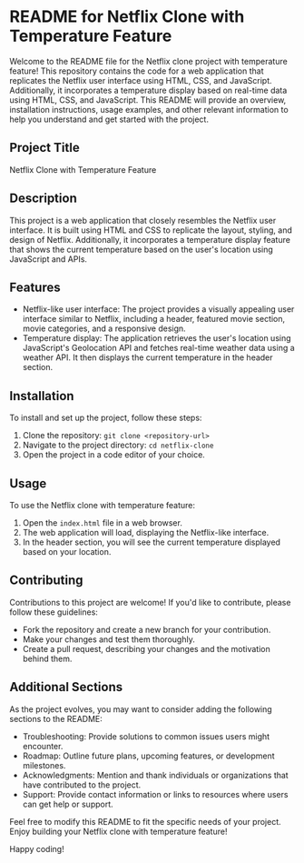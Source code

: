 # README for Netflix Clone with Temperature Feature

Welcome to the README file for the Netflix clone project with temperature feature! This repository contains the code for a web application that replicates the Netflix user interface using HTML, CSS, and JavaScript. Additionally, it incorporates a temperature display based on real-time data using HTML, CSS, and JavaScript. This README will provide an overview, installation instructions, usage examples, and other relevant information to help you understand and get started with the project.


## Project Title
Netflix Clone with Temperature Feature

## Description
This project is a web application that closely resembles the Netflix user interface. It is built using HTML and CSS to replicate the layout, styling, and design of Netflix. Additionally, it incorporates a temperature display feature that shows the current temperature based on the user's location using JavaScript and APIs.

## Features
- Netflix-like user interface: The project provides a visually appealing user interface similar to Netflix, including a header, featured movie section, movie categories, and a responsive design.
- Temperature display: The application retrieves the user's location using JavaScript's Geolocation API and fetches real-time weather data using a weather API. It then displays the current temperature in the header section.

## Installation
To install and set up the project, follow these steps:
1. Clone the repository: `git clone <repository-url>`
2. Navigate to the project directory: `cd netflix-clone`
3. Open the project in a code editor of your choice.

## Usage
To use the Netflix clone with temperature feature:
1. Open the `index.html` file in a web browser.
2. The web application will load, displaying the Netflix-like interface.
3. In the header section, you will see the current temperature displayed based on your location.

## Contributing
Contributions to this project are welcome! If you'd like to contribute, please follow these guidelines:
- Fork the repository and create a new branch for your contribution.
- Make your changes and test them thoroughly.
- Create a pull request, describing your changes and the motivation behind them.

## Additional Sections
As the project evolves, you may want to consider adding the following sections to the README:
- Troubleshooting: Provide solutions to common issues users might encounter.
- Roadmap: Outline future plans, upcoming features, or development milestones.
- Acknowledgments: Mention and thank individuals or organizations that have contributed to the project.
- Support: Provide contact information or links to resources where users can get help or support.

Feel free to modify this README to fit the specific needs of your project. Enjoy building your Netflix clone with temperature feature!

Happy coding!
